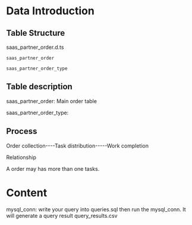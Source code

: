 # Data Introduction
## Table Structure
saas_partner_order.d.ts

    saas_partner_order
  
    saas_partner_order_type


    
  
## Table description
saas_partner_order: Main order table  

saas_partner_order_type:


## Process
Order collection----Task distribution-----Work completion


Relationship

A order may has more than one tasks.


# Content
mysql_conn: write your query into queries.sql then run the mysql_conn. 
It will generate a query result query_results.csv 
